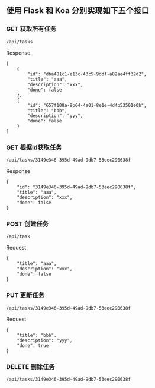 ## 使用 Flask 和 Koa 分别实现如下五个接口

### GET 获取所有任务

`/api/tasks`

Response

```
[
    {
        "id": "dba481c1-e13c-43c5-9ddf-a82ae4ff32d2",
        "title": "aaa",
        "description": "xxx",
        "done": false
    },
    {
        "id": "657f108a-9b64-4a01-8e1e-4d4b53501e0b",
        "title": "bbb",
        "description": "yyy",
        "done": false
    }
]
```
### GET 根据id获取任务

`/api/tasks/3149e346-395d-49ad-9db7-53eec290638f`

Response

```
{
    "id": "3149e346-395d-49ad-9db7-53eec290638f",
    "title": "aaa",
    "description": "xxx",
    "done": false
}
```

### POST 创建任务

`/api/task`

Request

```
{
    "title": "aaa",
    "description": "xxx",
    "done": false
}
```

### PUT 更新任务

`/api/tasks/3149e346-395d-49ad-9db7-53eec290638f`

Request

```
{
	"title": "bbb",
	"description": "yyy",
	"done": true
}
```

### DELETE 删除任务

`/api/tasks/3149e346-395d-49ad-9db7-53eec290638f`